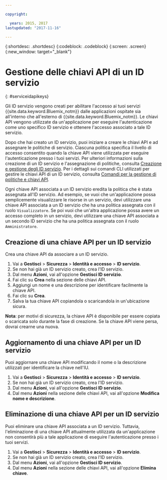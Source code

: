 ```yaml
---

copyright:

  years: 2015, 2017
lastupdated: "2017-11-16"

---
```


{:shortdesc: .shortdesc}
{:codeblock: .codeblock}
{:screen: .screen}
{:new_window: target="_blank"}

# Gestione delle chiavi API di un ID servizio
{: #serviceidapikeys}

Gli ID servizio vengono creati per abilitare l'accesso ai tuoi servizi {{site.data.keyword.Bluemix_notm}} dalle applicazioni ospitate sia all'interno che all'esterno di {{site.data.keyword.Bluemix_notm}}. Le chiavi API vengono utilizzate da un'applicazione per eseguire l'autenticazione come uno specifico ID servizio e ottenere l'accesso associato a tale ID servizio.

Dopo che hai creato un ID servizio, puoi iniziare a creare le chiavi API e ad assegnare le politiche di servizio. Ciascuna politica specifica il livello di accesso consentito quando la chiave API viene utilizzata per eseguire l'autenticazione presso i tuoi servizi. Per ulteriori informazioni sulla creazione di un ID servizio e l'assegnazione di politiche, consulta [Creazione e gestione degli ID servizio](serviceids.html). Per i dettagli sui comandi CLI utilizzati per gestire le chiavi API di un ID servizio, consulta [Comandi per la gestione di politiche e chiavi API](/docs/cli/reference/bluemix_cli/bx_cli.html#bx_commands_iam).

Ogni chiave API associata a un ID servizio eredita la politica che è stata assegnata all'ID servizio. Ad esempio, se vuoi che un'applicazione possa semplicemente visualizzare le risorse in un servizio, devi utilizzare una chiave API associata a un ID servizio che ha una politica assegnata con il ruolo `Visualizzatore`. Se poi vuoi che un'altra applicazione possa avere un accesso completo in un servizio, devi utilizzare una chiave API associata a un secondo ID servizio che ha una politica assegnata con il ruolo `Amministratore`.

## Creazione di una chiave API per un ID servizio

Crea una chiave API da associare a un ID servizio.

1. Vai a **Gestisci** &gt; **Sicurezza** &gt; **Identità e accesso** &gt; **ID servizio**. 
2. Se non hai già un ID servizio creato, crea l'ID servizio.
3. Dal menu **Azioni**, vai all'opzione **Gestisci ID servizio**.
4. Fai clic su **Crea** nella sezione delle chiavi API.
5. Aggiungi un nome e una descrizione per identificare facilmente la chiave API.
6. Fai clic su **Crea**.
7. Salva la tua chiave API copiandola o scaricandola in un'ubicazione sicura.

**Nota**: per motivi di sicurezza, la chiave API è disponibile per essere copiata o scaricata solo durante la fase di creazione. Se la chiave API viene persa, dovrai crearne una nuova.

## Aggiornamento di una chiave API per un ID servizio

Puoi aggiornare una chiave API modificando il nome o la descrizione utilizzati per identificare la chiave nell'IU.

1. Vai a **Gestisci** &gt; **Sicurezza** &gt; **Identità e accesso** &gt; **ID servizio**. 
2. Se non hai già un ID servizio creato, crea l'ID servizio.
3. Dal menu **Azioni**, vai all'opzione **Gestisci ID servizio**.
4. Dal menu **Azioni** nella sezione delle chiavi API, vai all'opzione **Modifica nome e descrizione**.


## Eliminazione di una chiave API per un ID servizio

Puoi eliminare una chiave API associata a un ID servizio. Tuttavia, l'eliminazione di una chiave API attualmente utilizzata da un'applicazione non consentirà più a tale applicazione di eseguire l'autenticazione presso i tuoi servizi.

1. Vai a **Gestisci** &gt; **Sicurezza** &gt; **Identità e accesso** &gt; **ID servizio**. 
2. Se non hai già un ID servizio creato, crea l'ID servizio.
3. Dal menu **Azioni**, vai all'opzione **Gestisci ID servizio**.
4. Dal menu **Azioni** nella sezione delle chiavi API, vai all'opzione **Elimina chiave**.



